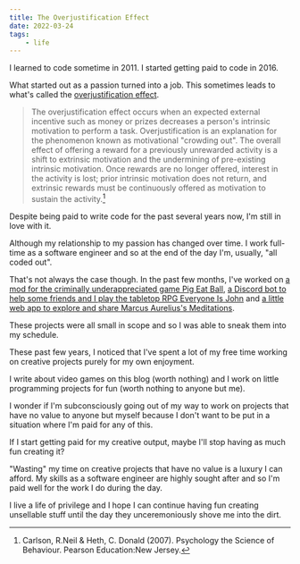 ```yaml
---
title: The Overjustification Effect
date: 2022-03-24
tags:
    - life
---
```

I learned to code sometime in 2011. I started getting paid to code in 2016.

What started out as a passion turned into a job. This sometimes leads to what's called the [overjustification effect](https://en.wikipedia.org/wiki/Overjustification_effect).

> The overjustification effect occurs when an expected external incentive such as money or prizes decreases a person's intrinsic motivation to perform a task. Overjustification is an explanation for the phenomenon known as motivational "crowding out". The overall effect of offering a reward for a previously unrewarded activity is a shift to extrinsic motivation and the undermining of pre-existing intrinsic motivation. Once rewards are no longer offered, interest in the activity is lost; prior intrinsic motivation does not return, and extrinsic rewards must be continuously offered as motivation to sustain the activity.[^1]

Despite being paid to write code for the past several years now, I'm still in love with it.

Although my relationship to my passion has changed over time. I work full-time as a software engineer and so at the end of the day I'm, usually, "all coded out".

That's not always the case though. In the past few months, I've worked on [a mod for the criminally underappreciated game Pig Eat Ball](https://github.com/strategineer/speedrun-tools-peb), [a Discord bot to help some friends and I play the tabletop RPG Everyone Is John](https://github.com/strategineer/discord-bot) and [a little web app to explore and share Marcus Aurelius's Meditations](/blog/2022-01-26/).

These projects were all small in scope and so I was able to sneak them into my schedule.

These past few years, I noticed that I've spent a lot of my free time working on creative projects purely for my own enjoyment.

I write about video games on this blog (worth nothing) and I work on little programming projects for fun (worth nothing to anyone but me).

I wonder if I'm subconsciously going out of my way to work on projects that have no value to anyone but myself because I don't want to be put in a situation where I'm paid for any of this.

If I start getting paid for my creative output, maybe I'll stop having as much fun creating it?

"Wasting" my time on creative projects that have no value is a luxury I can afford. My skills as a software engineer are highly sought after and so I'm paid well for the work I do during the day.

I live a life of privilege and I hope I can continue having fun creating unsellable stuff until the day they unceremoniously shove me into the dirt.

[^1]: Carlson, R.Neil & Heth, C. Donald (2007). Psychology the Science of Behaviour. Pearson Education:New Jersey.
